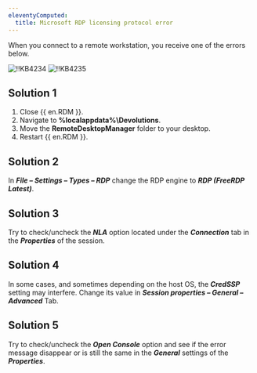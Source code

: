 ```yaml
---
eleventyComputed:
  title: Microsoft RDP licensing protocol error
---
```

When you connect to a remote workstation, you receive one of the errors below.

![!!KB4234](https://cdnweb.devolutions.net/docs/docs_en_kb_KB4234.png)
![!!KB4235](https://cdnweb.devolutions.net/docs/docs_en_kb_KB4235.png)

## Solution 1

1. Close {{ en.RDM }}.
1. Navigate to **%localappdata%\Devolutions**.
1. Move the **RemoteDesktopManager** folder to your desktop.
1. Restart {{ en.RDM }}.

## Solution 2

In ***File – Settings – Types – RDP*** change the RDP engine to ***RDP (FreeRDP Latest)***.

## Solution 3

Try to check/uncheck the ***NLA*** option located under the ***Connection*** tab in the ***Properties*** of the session.

## Solution 4

In some cases, and sometimes depending on the host OS, the ***CredSSP*** setting may interfere. Change its value in ***Session properties – General – Advanced*** Tab.

## Solution 5

Try to check/uncheck the ***Open Console*** option and see if the error message disappear or is still the same in the ***General*** settings of the ***Properties***.
